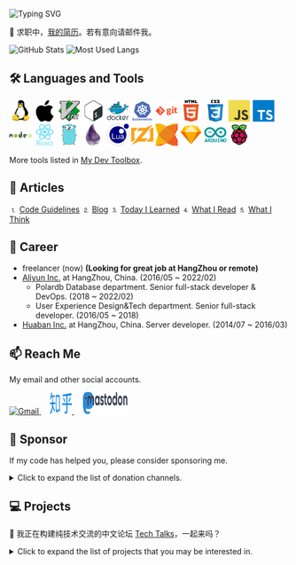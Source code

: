![Typing SVG](https://readme-typing-svg.demolab.com?font=Noto+Sans&weight=600&size=32&duration=2500&color=0C82FF&vCenter=true&multiline=true&repeat=false&width=520&height=100&lines=Hi%2C+I'm+ADoyle;A+Full-Stack+%26+DevOps+Engineer)

📌 求职中，[我的简历](https://public.adoyle.top/resume.html)。若有意向请邮件我。

![GitHub Stats](https://github-readme-stats-adoyle-h.vercel.app/api?username=adoyle-h&cache_seconds=86400&show_icons=true&theme=ayu-mirage&bg_color=3B3B3F&text_color=E3E3E1&custom_title=Github+Stats&card_width=400&line_height=24&hide_border=true)
![Most Used Langs](https://github-readme-stats-adoyle-h.vercel.app/api/top-langs/?username=adoyle-h&cache_seconds=86400&langs_count=8&theme=ayu-mirage&bg_color=3B3B3F&text_color=E3E3E1&layout=compact&hide_border=true&custom_title=Most+Used+Languages&hide=HTML,CSS,Perl,Makefile)

## 🛠️ Languages and Tools

<p align="left">
  <img src="https://raw.githubusercontent.com/devicons/devicon/master/icons/linux/linux-original.svg" alt="linux" width="40" height="40"/>
  <img src="https://raw.githubusercontent.com/devicons/devicon/master/icons/apple/apple-original.svg" alt="macos" width="40" height="40"/>
  <img src="https://raw.githubusercontent.com/devicons/devicon/master/icons/vim/vim-original.svg" alt="vim" width="40" height="40"/>
  <img src="https://raw.githubusercontent.com/devicons/devicon/master/icons/bash/bash-original.svg" alt="bash" width="40" height="40"/>
  <img src="https://raw.githubusercontent.com/devicons/devicon/master/icons/docker/docker-original-wordmark.svg" alt="docker" width="40" height="40"/>
  <img src="https://raw.githubusercontent.com/devicons/devicon/master/icons/kubernetes/kubernetes-plain-wordmark.svg" alt="kubernetes" width="40" height="40"/>
  <img src="https://raw.githubusercontent.com/devicons/devicon/master/icons/git/git-plain-wordmark.svg" alt="git" width="40" height="40"/>
  <img src="https://raw.githubusercontent.com/devicons/devicon/master/icons/html5/html5-original-wordmark.svg" alt="html5" width="40" height="40"/>
  <img src="https://raw.githubusercontent.com/devicons/devicon/master/icons/css3/css3-original-wordmark.svg" alt="css3" width="40" height="40"/>
  <img src="https://raw.githubusercontent.com/devicons/devicon/master/icons/javascript/javascript-original.svg" alt="javascript" width="40" height="40"/>
  <img src="https://raw.githubusercontent.com/devicons/devicon/master/icons/typescript/typescript-original.svg" alt="typescript" width="40" height="40"/>
  <img src="https://raw.githubusercontent.com/devicons/devicon/master/icons/nodejs/nodejs-original-wordmark.svg" alt="nodejs" width="40" height="40"/>
  <img src="https://raw.githubusercontent.com/devicons/devicon/master/icons/react/react-original-wordmark.svg" alt="react" width="40" height="40"/>
  <img src="https://raw.githubusercontent.com/devicons/devicon/master/icons/go/go-original.svg" alt="go" width="40" height="40"/>
  <img src="https://raw.githubusercontent.com/devicons/devicon/master/icons/elixir/elixir-original.svg" alt="elixir" width="40" height="40"/>
  <img src="https://raw.githubusercontent.com/devicons/devicon/master/icons/lua/lua-original-wordmark.svg" alt="lua" width="40" height="40"/>
  <img src="https://raw.githubusercontent.com/devicons/devicon/master/icons/zig/zig-original.svg" alt="zig" width="40" height="40"/>
  <img src="https://raw.githubusercontent.com/devicons/devicon/master/icons/haxe/haxe-original.svg" alt="haxe" width="40" height="40"/>
  <img src="https://raw.githubusercontent.com/devicons/devicon/master/icons/sketch/sketch-original.svg" alt="sketch" width="40" height="40"/>
  <img src="https://raw.githubusercontent.com/devicons/devicon/master/icons/arduino/arduino-original-wordmark.svg" alt="arduino" width="40" height="40"/>
  <img src="https://raw.githubusercontent.com/devicons/devicon/master/icons/raspberrypi/raspberrypi-original.svg" alt="raspberrypi" width="40" height="40"/>
</p>

More tools listed in [My Dev Toolbox](https://tools.adoyle.me/).

## 📖 Articles

⒈  [Code Guidelines](https://gcg.adoyle.me/) ⒉  [Blog](https://adoyle.me/blog/) ⒊  [Today I Learned](https://github.com/adoyle-h/Today-I-Learned) ⒋  [What I Read](https://github.com/adoyle-h/What-I-Read) ⒌  [What I Think](https://talks.adoyle.me/think)

## 💼 Career

- freelancer (now) **(Looking for great job at HangZhou or remote)**
- [Aliyun Inc.](https://www.aliyun.com) at HangZhou, China. (2016/05 ~ 2022/02)
  - Polardb Database department. Senior full-stack developer & DevOps. (2018 ~ 2022/02)
  - User Experience Design&Tech department. Senior full-stack developer. (2016/05 ~ 2018)
- [Huaban Inc.](https://huaban.com/) at HangZhou, China. Server developer. (2014/07 ~ 2016/03)

## 📫 Reach Me

My email and other social accounts.

<p>
  <a href="mailto:adoyle.h@gmail.com" target="_blank">
    <img src="https://www.vectorlogo.zone/logos/gmail/gmail-ar21.svg" alt="Gmail" width="80" height="40"/>
  </a>
  &nbsp;&nbsp;&nbsp;
  <a href="https://www.zhihu.com/people/ADoyle" target="_blank">
    <img src="https://raw.githubusercontent.com/adoyle-h/_imgs/master/icons/zhihu.svg" alt="zhihu" width="40" height="40"/>
  </a>
  &nbsp;&nbsp;&nbsp;
  <a href="https://mastodon.social/@adoyle_h" target="_blank">
    <img src="https://raw.githubusercontent.com/adoyle-h/_imgs/master/icons/mastodon-wordmark.svg" alt="mastodon" width="80" height="40"/>
  </a>
</p>

## 🎁 Sponsor

If my code has helped you, please consider sponsoring me.

<details><summary>Click to expand the list of donation channels.</summary>

<div align="center">
  <img src="https://media.githubusercontent.com/media/adoyle-h/_imgs/master/sponsor.png" alt="Sponsor Me" width="300" height="300" />
</div>

<div align="center">
  Or donate using Liberapay <br/>
  <a href="https://liberapay.com/adoyle/donate" target="_blank" >
    <img src="https://liberapay.com/assets/widgets/donate.svg" alt="Donate using Liberapay" width="100" height="36"/>
  </a>
</div>

</details>

## 💻 Projects

📌 我正在构建纯技术交流的中文论坛 [Tech Talks](https://github.com/just-talks/tech-talks)，一起来吗？

<details><summary>Click to expand the list of projects that you may be interested in.</summary>

### Others

[![makefile-utils](https://github-readme-stats-adoyle-h.vercel.app/api/pin/?username=adoyle-h&repo=makefile-utils&bg_color=3B3B3F&text_color=E3E3E1&icon_color=E3E3E1&cache_seconds=14400&hide_border=true)](https://github.com/adoyle-h/makefile-utils)
[![my-development-tools](https://github-readme-stats-adoyle-h.vercel.app/api/pin/?username=adoyle-h&repo=my-development-tools&bg_color=3B3B3F&text_color=E3E3E1&icon_color=E3E3E1&cache_seconds=14400&hide_border=true)](https://github.com/adoyle-h/my-development-tools)
[![blog](https://github-readme-stats-adoyle-h.vercel.app/api/pin/?username=adoyle-h&repo=blog&bg_color=3B3B3F&text_color=E3E3E1&icon_color=E3E3E1&cache_seconds=14400&hide_border=true)](https://github.com/adoyle-h/blog)
[![Today-I-Learned](https://github-readme-stats-adoyle-h.vercel.app/api/pin/?username=adoyle-h&repo=Today-I-Learned&bg_color=3B3B3F&text_color=E3E3E1&icon_color=E3E3E1&cache_seconds=14400&hide_border=true)](https://github.com/adoyle-h/Today-I-Learned)

### Docker

[![aria2-in-container](https://github-readme-stats-adoyle-h.vercel.app/api/pin/?username=adoyle-h&repo=aria2-in-container&bg_color=3B3B3F&text_color=E3E3E1&icon_color=E3E3E1&cache_seconds=14400&hide_border=true)](https://github.com/adoyle-h/aria2-in-container)
[![clash-in-container](https://github-readme-stats-adoyle-h.vercel.app/api/pin/?username=adoyle-h&repo=clash-in-container&bg_color=3B3B3F&text_color=E3E3E1&icon_color=E3E3E1&cache_seconds=14400&hide_border=true)](https://github.com/adoyle-h/clash-in-container)

### Shell

[![lobash](https://github-readme-stats-adoyle-h.vercel.app/api/pin/?username=adoyle-h&repo=lobash&bg_color=3B3B3F&text_color=E3E3E1&icon_color=E3E3E1&cache_seconds=14400&hide_border=true)](https://github.com/adoyle-h/lobash)
[![one.bash](https://github-readme-stats-adoyle-h.vercel.app/api/pin/?username=one-bash&repo=one.bash&show_owner=true&bg_color=3B3B3F&text_color=E3E3E1&icon_color=E3E3E1&cache_seconds=14400&hide_border=true)](https://github.com/one-bash/one.bash)
[![one.share](https://github-readme-stats-adoyle-h.vercel.app/api/pin/?username=one-bash&repo=one.share&show_owner=true&bg_color=3B3B3F&text_color=E3E3E1&icon_color=E3E3E1&cache_seconds=14400&hide_border=true)](https://github.com/one-bash/one.share)
[![bash-completor](https://github-readme-stats-adoyle-h.vercel.app/api/pin/?username=adoyle-h&repo=bash-completor&bg_color=3B3B3F&text_color=E3E3E1&icon_color=E3E3E1&cache_seconds=14400&hide_border=true)](https://github.com/adoyle-h/bash-completor)
[![a-bash-prompt](https://github-readme-stats-adoyle-h.vercel.app/api/pin/?username=adoyle-h&repo=a-bash-prompt&bg_color=3B3B3F&text_color=E3E3E1&icon_color=E3E3E1&cache_seconds=14400&hide_border=true)](https://github.com/adoyle-h/a-bash-prompt)
[![tmux-choose-pane](https://github-readme-stats-adoyle-h.vercel.app/api/pin/?username=adoyle-h&repo=tmux-choose-pane&bg_color=3B3B3F&text_color=E3E3E1&icon_color=E3E3E1&cache_seconds=14400&hide_border=true)](https://github.com/adoyle-h/tmux-choose-pane)
[![bash-logger](https://github-readme-stats-adoyle-h.vercel.app/api/pin/?username=adoyle-h&repo=bash-logger&bg_color=3B3B3F&text_color=E3E3E1&icon_color=E3E3E1&cache_seconds=14400&hide_border=true)](https://github.com/adoyle-h/bash-logger)
[![lookup.sh](https://github-readme-stats-adoyle-h.vercel.app/api/pin/?username=adoyle-h&repo=lookup.sh&bg_color=3B3B3F&text_color=E3E3E1&icon_color=E3E3E1&cache_seconds=14400&hide_border=true)](https://github.com/adoyle-h/lookup.sh)
[![shell-general-colors](https://github-readme-stats-adoyle-h.vercel.app/api/pin/?username=adoyle-h&repo=shell-general-colors&bg_color=3B3B3F&text_color=E3E3E1&icon_color=E3E3E1&cache_seconds=14400&hide_border=true)](https://github.com/adoyle-h/shell-general-colors)

See other [shell projects](https://github.com/adoyle-h?tab=repositories&q=&type=source&sort=stargazers&language=shell) maintained by me.

### Neovim

[![one.nvim](https://github-readme-stats-adoyle-h.vercel.app/api/pin/?username=adoyle-h&repo=one.nvim&bg_color=3B3B3F&text_color=E3E3E1&icon_color=E3E3E1&cache_seconds=14400&hide_border=true)](https://github.com/adoyle-h/one.nvim)
[![ad-telescope-extensions.nvim](https://github-readme-stats-adoyle-h.vercel.app/api/pin/?username=adoyle-h&repo=ad-telescope-extensions.nvim&bg_color=3B3B3F&text_color=E3E3E1&icon_color=E3E3E1&cache_seconds=14400&hide_border=true)](https://github.com/adoyle-h/ad-telescope-extensions.nvim)
[![telescope-extension-maker.nvim](https://github-readme-stats-adoyle-h.vercel.app/api/pin/?username=adoyle-h&repo=telescope-extension-maker.nvim&bg_color=3B3B3F&text_color=E3E3E1&icon_color=E3E3E1&cache_seconds=14400&hide_border=true)](https://github.com/adoyle-h/telescope-extension-maker.nvim)
[![lsp-toggle.nvim](https://github-readme-stats-adoyle-h.vercel.app/api/pin/?username=adoyle-h&repo=lsp-toggle.nvim&bg_color=3B3B3F&text_color=E3E3E1&icon_color=E3E3E1&cache_seconds=14400&hide_border=true)](https://github.com/adoyle-h/lsp-toggle.nvim)
[![nvim-shell-completions](https://github-readme-stats-adoyle-h.vercel.app/api/pin/?username=adoyle-h&repo=nvim-shell-completions&bg_color=3B3B3F&text_color=E3E3E1&icon_color=E3E3E1&cache_seconds=14400&hide_border=true)](https://github.com/adoyle-h/nvim-shell-completions)

See other [neovim projects](https://github.com/adoyle-h?tab=repositories&q=&type=source&sort=stargazers&language=lua) maintained by me.

### NodeJS

[![eslint-config-adoyle-style](https://github-readme-stats-adoyle-h.vercel.app/api/pin/?username=adoyle-h&repo=eslint-config-adoyle-style&bg_color=3B3B3F&text_color=E3E3E1&icon_color=E3E3E1&cache_seconds=14400&hide_border=true)](https://github.com/adoyle-h/eslint-config-adoyle-style)
[![logic-string](https://github-readme-stats-adoyle-h.vercel.app/api/pin/?username=adoyle-h&repo=logic-string&bg_color=3B3B3F&text_color=E3E3E1&icon_color=E3E3E1&cache_seconds=14400&hide_border=true)](https://github.com/adoyle-h/logic-string)
[![Ero.js](https://github-readme-stats-adoyle-h.vercel.app/api/pin/?username=adoyle-h&repo=Ero.js&bg_color=3B3B3F&text_color=E3E3E1&icon_color=E3E3E1&cache_seconds=14400&hide_border=true)](https://github.com/adoyle-h/Ero.js)
[![config-sp](https://github-readme-stats-adoyle-h.vercel.app/api/pin/?username=adoyle-h&repo=config-sp&bg_color=3B3B3F&text_color=E3E3E1&icon_color=E3E3E1&cache_seconds=14400&hide_border=true)](https://github.com/adoyle-h/config-sp)

See other [JS projects](https://github.com/adoyle-h?tab=repositories&q=&type=source&sort=stargazers&language=javascript) maintained by me.

</details>
